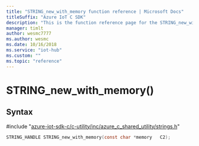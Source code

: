 ```yaml
---                             
title: "STRING_new_with_memory function reference | Microsoft Docs" 
titleSuffix: "Azure IoT C SDK"            
description: "This is the function reference page for the STRING_new_with_memory() function in the Azure IoT C SDK. This SDK is used with Azure IoT Hub and Azure IoT Hub Device Provisioning Service"            
manager: timlt                 
author: wesmc7777              
ms.author: wesmc               
ms.date: 10/16/2018                    
ms.service: "iot-hub"             
ms.custom: ""                
ms.topic: "reference"        
---                            
```


# STRING_new_with_memory()

## Syntax

\#include "[azure-iot-sdk-c/c-utility/inc/azure_c_shared_utility/strings.h](../strings-h.md)"  
```C
STRING_HANDLE STRING_new_with_memory(const char *memory   C2);
```

